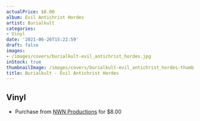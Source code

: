 ```yaml
---
actualPrice: $8.00
album: Evil Antichrist Hordes
artist: Burialkult
categories:
- Vinyl
date: '2021-06-26T15:22:59'
draft: false
images:
- /images/covers/burialkult-evil_antichrist_hordes.jpg
inStock: true
thumbnailImage: /images/covers/burialkult-evil_antichrist_hordes-thumb.jpg
title: Burialkult - Evil Antichrist Hordes
---
```


## Vinyl
* Purchase from [NWN Productions](http://shop.nwnprod.com/index.php?route=product/product&path=76&product_id=12337&sort=pd.name&order=ASC) for $8.00
